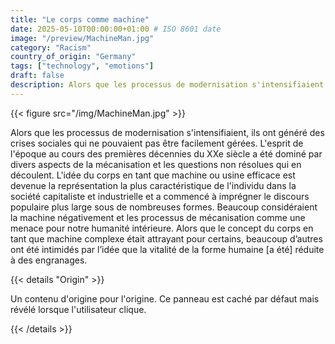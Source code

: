 ```yaml
---
title: "Le corps comme machine"
date: 2025-05-10T00:00:00+01:00 # ISO 8601 date
image: "/preview/MachineMan.jpg"
category: "Racism"
country_of_origin: "Germany"
tags: ["technology", "emotions"]
draft: false
description: Alors que les processus de modernisation s'intensifiaient...
---
```




{{< figure src="/img/MachineMan.jpg" >}}

Alors que les processus de modernisation s'intensifiaient, ils ont généré des crises sociales qui ne pouvaient pas être facilement gérées. L'esprit de l'époque au cours des premières décennies du XXe siècle a été dominé par divers aspects de la mécanisation et les questions non résolues qui en découlent. L'idée du corps en tant que machine ou usine efficace est devenue la représentation la plus caractéristique de l'individu dans la société capitaliste et industrielle et a commencé à imprégner le discours populaire plus large sous de nombreuses formes. Beaucoup considéraient la machine négativement et les processus de mécanisation comme une menace pour notre humanité intérieure. Alors que le concept du corps en tant que machine complexe était attrayant pour certains, beaucoup d’autres ont été intimidés par l’idée que la vitalité de la forme humaine [a été] réduite à des engranages.

{{< details "Origin" >}}

Un contenu d'origine pour l'origine. Ce panneau est caché par défaut mais révélé lorsque l'utilisateur clique.

{{< /details >}}


